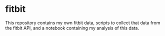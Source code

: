# fitbit
This repository contains my own fitbit data, scripts to collect that data from the fitbit API, and a notebook containing my analysis of this data.
